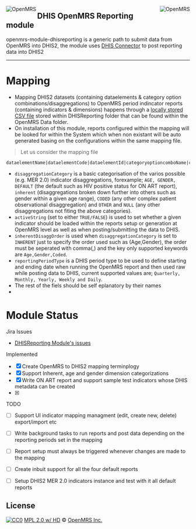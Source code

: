 <img src="https://s3.amazonaws.com/uploads.hipchat.com/20562/3117993/yatUWvRRArvRZkI/omrs-button%20%282%29.png" alt="OpenMRS" align="left"/> <img src="https://s3.amazonaws.com/uploads.hipchat.com/20562/3117993/pmvz9920GZ81cMT/dhis2.png" alt="OpenMRS" align="right"/>

## DHIS OpenMRS Reporting module

openmrs-module-dhisreporting is a generic path to submit data from OpenMRS into DHIS2, the module uses [DHIS Connector](http://github.com/jembi/openmrs-module-dhisconnector) to post reporting data into DHIS2
____________________________________


# Mapping

* Mapping DHIS2 datasets (containing dataelements & category option combinations/disaggregations) to OpenMRS period indincator reports (containing indicators & dimensions) happens through a [locally stored CSV file](https://github.com/jembi/openmrs-module-dhisreporting/blob/master/api/src/main/resources/pepfar-meta-datim.csv) stored within DHISReporting folder that can be found within the OpenMRS Data folder.
* On installation of this module, reports configured within the mapping will be looked for within the System which when non existant will be auto generated basing on the configurations within the same mapping file.

> Let us consider the mapping file

```
dataelementName|dataelementCode|dataelementId|categoryoptioncomboName|categoryoptioncomboCode|categoryoptioncomboUid|dataset|disaggregationCategory|activeString|openmrsReportUuid|openmrsNumeratorCohortUuid|openmrsDenominatorCohortUuid|inherentDisaggOrder|reportingPeriodType
```

* `disaggregationCategory` is a basic categorisation of the varios possible (e.g. MER 2.0) indicator disaggregations, forexample; `AGE, GENDER, DEFAULT` (the default such as HIV positive status for ON ART report), `inherent` (disaggregations broken down further into others such as gender within a given age range), `CODED` (any other complex patient observational disaggregation) and `OTHER` and `NULL` (any other disaggregations not fiting the above categories).
* `activeString` (set to either `TRUE/FALSE`) is used to set whether a given indicator should be loaded within the reports setup or generation at OpenMRS level as well as when posting/submitting the data to DHIS.
* `inherentDisaggOrder` is used when `disaggregationCategory` is set to `INHERENT` just to specify the order used such as (Age,Gender), the order must be seperated with comma(,) and the key only supported keywords are `Age,Gender,Coded`.
* `reportingPeriodType` is a DHIS period type to be used to define starting and ending date when running the OpenMRS report and then used raw while posting data to DHIS, current supported values are; `Quarterly, Monthly, Yearly, Weekly and Daily`.
* The rest of the fiels should be self eplanatory by their names
* 


# Module Status

Jira Issues
  - [DHISReporting Module's issues](https://jembiprojects.jira.com/projects/RODI/issues)

Implemented
  - [x] Create OpenMRS to DHIS2 mapping terminplogy
  - [x] Support Inherent, age and gender dimension categorizations
  - [x] Write ON ART report and support sample test indicators whose DHIS metadata can be created
  - [x] 

TODO
  - [ ] Support UI indicator mapping managment (edit, create new, delete) export/import etc
  - [ ] Write background tasks to run reports and post data depending on the reporting periods set in the mapping
  - [ ] Report setup must always be triggered whenever changes are made to the mapping
  - [ ] Create inbuit support for all the four default reports
  - [ ] Setup DHIS2 MER 2.0 indicators instance and test with it all default reports


## License

[![CC0](https://licensebuttons.net/p/zero/1.0/88x31.png)](https://creativecommons.org/publicdomain/zero/1.0/)
[MPL 2.0 w/ HD](http://openmrs.org/license/) © [OpenMRS Inc.](http://www.openmrs.org/)
